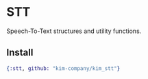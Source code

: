 # STT
Speech-To-Text structures and utility functions.

## Install
```elixir
{:stt, github: "kim-company/kim_stt"}
```
